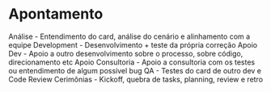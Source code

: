 # Apontamento

Análise - Entendimento do card, análise do cenário e alinhamento com a equipe
Development - Desenvolvimento + teste da própria correção
Apoio Dev - Apoio a outro desenvolvimento sobre o processo, sobre código, direcionamento etc
Apoio Consultoria - Apoio a consultoria com os testes ou entendimento de algum possível bug
QA - Testes do card de outro dev e Code Review
Cerimônias - Kickoff, quebra de tasks, planning, review e retro
